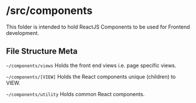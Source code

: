 # /src/components   
This folder is intended to hold ReactJS Components to be used for Frontend development.   

## File Structure Meta   

`~/components/views`
Holds the front end views i.e. page specific views.

`~/components/[VIEW]`
Holds the React components unique (children) to VIEW.

`~/components/utility`
Holds common React components.
